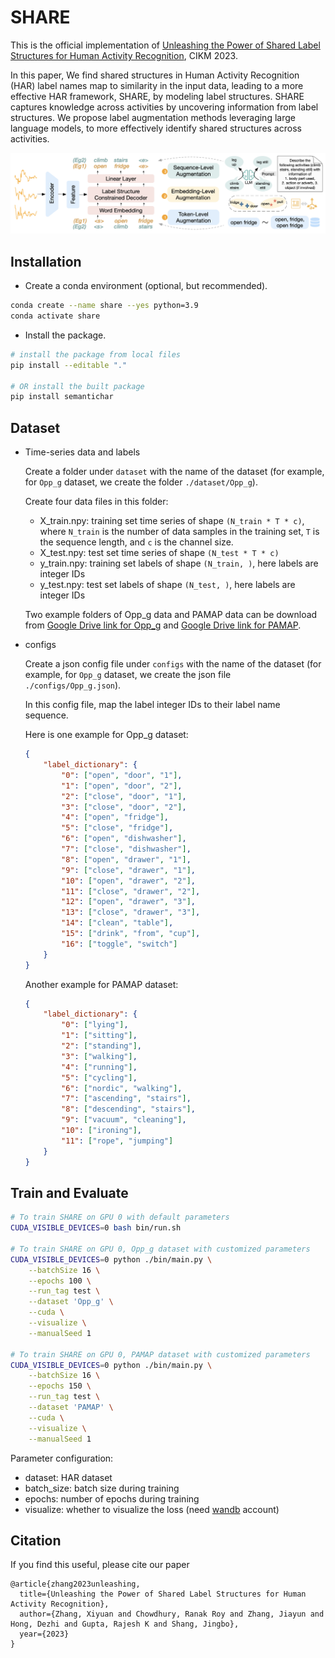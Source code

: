 # SHARE
This is the official implementation of [Unleashing the Power of Shared Label Structures for Human Activity Recognition](https://arxiv.org/abs/2301.03462), CIKM 2023. 

In this paper, We find shared structures in Human Activity Recognition (HAR) label names map to similarity in the input data, leading to a more effective HAR framework, SHARE, by modeling label structures. SHARE captures knowledge across activities by uncovering information from label structures. We propose label augmentation methods leveraging large language models, to more effectively identify shared structures across activities. 

![](./model.png)

## Installation

- Create a conda environment (optional, but recommended).

```sh
conda create --name share --yes python=3.9 
conda activate share
```

- Install the package.

```sh
# install the package from local files
pip install --editable "."

# OR install the built package 
pip install semantichar
```

## Dataset 

* Time-series data and labels

  Create a folder under `dataset` with the name of the dataset (for example, for `Opp_g` dataset, we create the folder `./dataset/Opp_g`). 

  Create four data files in this folder: 

  * X_train.npy: training set time series of shape `(N_train * T * c)`, where `N_train` is the number of data samples in the training set, `T` is the sequence length, and `c` is the channel size.
  * X_test.npy: test set time series of shape `(N_test * T * c)`
  * y_train.npy: training set labels of shape `(N_train, )`, here labels are integer IDs
  * y_test.npy: test set labels of shape `(N_test, )`, here labels are integer IDs

  Two example folders of Opp_g data and PAMAP data can be download from [Google Drive link for Opp_g](https://drive.google.com/drive/folders/1srAdne1egaa-Ipw8VvUMUQu_qVz8-UA1?usp=drive_link) and [Google Drive link for PAMAP](https://drive.google.com/drive/folders/1C7rbGYZLJfGH5T1otdeBW40A-7lwYnzp?usp=sharing).

* configs

  Create a json config file under `configs`  with the name of the dataset (for example, for `Opp_g` dataset, we create the json file `./configs/Opp_g.json`). 

  In this config file, map the label integer IDs to their label name sequence. 

  Here is one example for Opp_g dataset:

  ```json
  {
      "label_dictionary": {
          "0": ["open", "door", "1"],
          "1": ["open", "door", "2"],
          "2": ["close", "door", "1"],
          "3": ["close", "door", "2"],
          "4": ["open", "fridge"],
          "5": ["close", "fridge"],
          "6": ["open", "dishwasher"],
          "7": ["close", "dishwasher"],
          "8": ["open", "drawer", "1"],
          "9": ["close", "drawer", "1"],
          "10": ["open", "drawer", "2"],
          "11": ["close", "drawer", "2"],
          "12": ["open", "drawer", "3"],
          "13": ["close", "drawer", "3"],
          "14": ["clean", "table"],
          "15": ["drink", "from", "cup"],
          "16": ["toggle", "switch"]
      }
  }
  ```

  Another example for PAMAP dataset:

  ```json
  {
      "label_dictionary": {
          "0": ["lying"],
          "1": ["sitting"],
          "2": ["standing"],
          "3": ["walking"],
          "4": ["running"],
          "5": ["cycling"],
          "6": ["nordic", "walking"],
          "7": ["ascending", "stairs"],
          "8": ["descending", "stairs"],
          "9": ["vacuum", "cleaning"],
          "10": ["ironing"],
          "11": ["rope", "jumping"]
      }
  }
  ```

## Train and Evaluate

```bash
# To train SHARE on GPU 0 with default parameters
CUDA_VISIBLE_DEVICES=0 bash bin/run.sh

# To train SHARE on GPU 0, Opp_g dataset with customized parameters
CUDA_VISIBLE_DEVICES=0 python ./bin/main.py \
    --batchSize 16 \
    --epochs 100 \
    --run_tag test \
    --dataset 'Opp_g' \
    --cuda \
    --visualize \
    --manualSeed 1

# To train SHARE on GPU 0, PAMAP dataset with customized parameters
CUDA_VISIBLE_DEVICES=0 python ./bin/main.py \
    --batchSize 16 \
    --epochs 150 \
    --run_tag test \
    --dataset 'PAMAP' \
    --cuda \
    --visualize \
    --manualSeed 1
```

Parameter configuration:

- dataset: HAR dataset 
- batch_size: batch size during training
- epochs: number of epochs during training
- visualize: whether to visualize the loss (need [wandb](https://docs.wandb.ai/quickstart) account)

## Citation

If you find this useful, please cite our paper

```
@article{zhang2023unleashing,
  title={Unleashing the Power of Shared Label Structures for Human Activity Recognition},
  author={Zhang, Xiyuan and Chowdhury, Ranak Roy and Zhang, Jiayun and Hong, Dezhi and Gupta, Rajesh K and Shang, Jingbo},
  year={2023}
}
```

